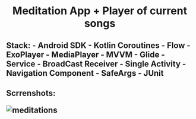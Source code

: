 <h1 align="center">Meditation App + Player of current songs

<h2>Stack:
  - Android SDK
  - Kotlin Coroutines
  - Flow
  - ExoPlayer
  - MediaPlayer
  - MVVM
  - Glide
  - Service
  - BroadCast Receiver 
  - Single Activity
  - Navigation Component
  - SafeArgs
  - JUnit

<h2>Scrrenshots:


![meditations](https://user-images.githubusercontent.com/79253805/220618115-ab040f02-60d5-4416-8f65-bc1d908e71e8.png)

